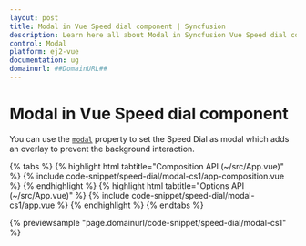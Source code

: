 ```yaml
---
layout: post
title: Modal in Vue Speed dial component | Syncfusion
description: Learn here all about Modal in Syncfusion Vue Speed dial component of Syncfusion Essential JS 2 and more.
control: Modal 
platform: ej2-vue
documentation: ug
domainurl: ##DomainURL##
---
```


# Modal in Vue Speed dial component

You can use the [`modal`](https://ej2.syncfusion.com/vue/documentation/api/speed-dial/#modal) property to set the Speed Dial as modal which adds an overlay to prevent the background interaction.

{% tabs %}
{% highlight html tabtitle="Composition API (~/src/App.vue)" %}
{% include code-snippet/speed-dial/modal-cs1/app-composition.vue %}
{% endhighlight %}
{% highlight html tabtitle="Options API (~/src/App.vue)" %}
{% include code-snippet/speed-dial/modal-cs1/app.vue %}
{% endhighlight %}
{% endtabs %}
        
{% previewsample "page.domainurl/code-snippet/speed-dial/modal-cs1" %}